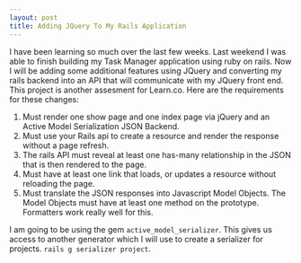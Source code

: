 ```yaml
---
layout: post
title: Adding JQuery To My Rails Application
---
```



I have been learning so much over the last few weeks. Last weekend I was able to finish building my Task Manager application using ruby on rails. Now I will be adding some additional features using JQuery and converting my rails backend into an API that will communicate with my JQuery front end. This project is another assesment for Learn.co. Here are the requirements for these changes:

1. Must render one show page and one index page via jQuery and an Active Model Serialization JSON Backend.
2. Must use your Rails api to create a resource and render the response without a page refresh.
3. The rails API must reveal at least one has-many relationship in the JSON that is then rendered to the page.
4. Must have at least one link that loads, or updates a resource without reloading the page.
5. Must translate the JSON responses into Javascript Model Objects. The Model Objects must have at least one method on the prototype. Formatters work really well for this. 

I am going to be using the gem `active_model_serializer`. This gives us access to another generator which I will use to create a serializer for projects. `rails g serializer project`. 